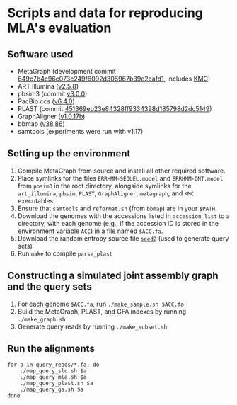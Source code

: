 # Scripts and data for reproducing MLA's evaluation

## Software used
- MetaGraph (development commit [649c7b4c96c073c249f6092d306967b39e2eafd1](https://github.com/ratschlab/metagraph/tree/649c7b4c96c073c249f6092d306967b39e2eafd1), includes [KMC](https://github.com/karasikov/KMC/tree/0e2ffe0f6fa3564bf7305ac35a803a8e972530e8))
- ART Illumina ([v2.5.8](https://www.niehs.nih.gov/research/resources/software/biostatistics/art))
- pbsim3 (commit [v3.0.0](https://github.com/yukiteruono/pbsim3/tree/v3.0.0))
- PacBio ccs ([v6.4.0](https://anaconda.org/bioconda/pbccs))
- PLAST (commit [451369eb23e84328ff9334398d185798d2dc5149](https://gitlab.ub.uni-bielefeld.de/gi/plast/-/tree/451369eb23e84328ff9334398d185798d2dc5149))
- GraphAligner ([v1.0.17b](https://anaconda.org/bioconda/graphaligner))
- bbmap ([v38.86](https://sourceforge.net/projects/bbmap/))
- samtools (experiments were run with v1.17)

## Setting up the environment
1) Compile MetaGraph from source and install all other required software.
2) Place symlinks for the files `ERRHMM-SEQUEL.model` and `ERRHMM-ONT.model` from `pbsim3` in the root directory, alongside symlinks for the `art_illumina`, `pbsim`, `PLAST`, `GraphAligner`, `metagraph`, and `KMC` executables.
3) Ensure that `samtools` and `reformat.sh` (from `bbmap`) are in your `$PATH`.
4) Download the genomes with the accessions listed in `accession_list` to a directory, with each genome (e.g., if the accession ID is stored in the environment variable `ACC`) in a file named `$ACC.fa`.
5) Download the random entropy source file [`seed2`](https://public.bmi.inf.ethz.ch/resources/mla/seed2) (used to generate query sets)
6) Run `make` to compile `parse_plast`

## Constructing a simulated joint assembly graph and the query sets
1) For each genome `$ACC.fa`, run `./make_sample.sh $ACC.fa`
2) Build the MetaGraph, PLAST, and GFA indexes by running `./make_graph.sh`
3) Generate query reads by running `./make_subset.sh`

## Run the alignments
```
for a in query_reads/*.fa; do
    ./map_query_slc.sh $a
    ./map_query_mla.sh $a
    ./map_query_plast.sh $a
    ./map_query_ga.sh $a
done
```
